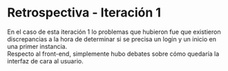 # Retrospectiva - Iteración 1

En el caso de esta iteración 1 lo problemas que hubieron fue que existieron discrepancias a la hora de determinar si se precisa un login y un inicio en una primer instancia. <br>
Respecto al front-end, simplemente hubo debates sobre cómo quedaría la interfaz de cara al usuario. 
